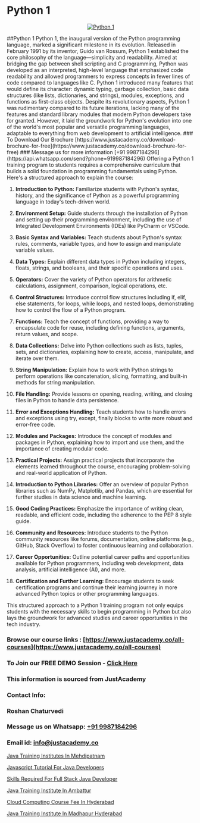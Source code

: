 # Python 1

<p align="center">
  <a href="https://justacademy.co/course-detail/python-training">
    <img src="https://justacademy.co/storage2/course_image/1709713400_course_image.webp" alt="Python 1">
  </a>
</p>
##Python 1
Python 1, the inaugural version of the Python programming language, marked a significant milestone in its evolution. Released in February 1991 by its inventor, Guido van Rossum, Python 1 established the core philosophy of the language—simplicity and readability. Aimed at bridging the gap between shell scripting and C programming, Python was developed as an interpreted, high-level language that emphasized code readability and allowed programmers to express concepts in fewer lines of code compared to languages like C. Python 1 introduced many features that would define its character: dynamic typing, garbage collection, basic data structures (like lists, dictionaries, and strings), modules, exceptions, and functions as first-class objects. Despite its revolutionary aspects, Python 1 was rudimentary compared to its future iterations, lacking many of the features and standard library modules that modern Python developers take for granted. However, it laid the groundwork for Python's evolution into one of the world's most popular and versatile programming languages, adaptable to everything from web development to artificial intelligence.
### To Download Our Brochure [https://www.justacademy.co/download-brochure-for-free](https://www.justacademy.co/download-brochure-for-free)
### Message us for more information [+91 9987184296](https://api.whatsapp.com/send?phone=919987184296)
Offering a Python 1 training program to students requires a comprehensive curriculum that builds a solid foundation in programming fundamentals using Python. Here's a structured approach to explain the course:

1) **Introduction to Python:** Familiarize students with Python's syntax, history, and the significance of Python as a powerful programming language in today's tech-driven world.

2) **Environment Setup:** Guide students through the installation of Python and setting up their programming environment, including the use of Integrated Development Environments (IDEs) like PyCharm or VSCode.

3) **Basic Syntax and Variables:** Teach students about Python's syntax rules, comments, variable types, and how to assign and manipulate variable values.

4) **Data Types:** Explain different data types in Python including integers, floats, strings, and booleans, and their specific operations and uses.

5) **Operators:** Cover the variety of Python operators for arithmetic calculations, assignment, comparison, logical operations, etc.

6) **Control Structures:** Introduce control flow structures including if, elif, else statements, for loops, while loops, and nested loops, demonstrating how to control the flow of a Python program.

7) **Functions:** Teach the concept of functions, providing a way to encapsulate code for reuse, including defining functions, arguments, return values, and scope.

8) **Data Collections:** Delve into Python collections such as lists, tuples, sets, and dictionaries, explaining how to create, access, manipulate, and iterate over them.

9) **String Manipulation:** Explain how to work with Python strings to perform operations like concatenation, slicing, formatting, and built-in methods for string manipulation.

10) **File Handling:** Provide lessons on opening, reading, writing, and closing files in Python to handle data persistence.

11) **Error and Exceptions Handling:** Teach students how to handle errors and exceptions using try, except, finally blocks to write more robust and error-free code.

12) **Modules and Packages:** Introduce the concept of modules and packages in Python, explaining how to import and use them, and the importance of creating modular code.

13) **Practical Projects:** Assign practical projects that incorporate the elements learned throughout the course, encouraging problem-solving and real-world application of Python.

14) **Introduction to Python Libraries:** Offer an overview of popular Python libraries such as NumPy, Matplotlib, and Pandas, which are essential for further studies in data science and machine learning.

15) **Good Coding Practices:** Emphasize the importance of writing clean, readable, and efficient code, including the adherence to the PEP 8 style guide.

16) **Community and Resources:** Introduce students to the Python community resources like forums, documentation, online platforms (e.g., GitHub, Stack Overflow) to foster continuous learning and collaboration.

17) **Career Opportunities:** Outline potential career paths and opportunities available for Python programmers, including web development, data analysis, artificial intelligence (AI), and more.

18) **Certification and Further Learning:** Encourage students to seek certification programs and continue their learning journey in more advanced Python topics or other programming languages.

This structured approach to a Python 1 training program not only equips students with the necessary skills to begin programming in Python but also lays the groundwork for advanced studies and career opportunities in the tech industry.

### Browse our course links : [https://www.justacademy.co/all-courses](https://www.justacademy.co/all-courses) 
### To Join our FREE DEMO Session - [Click Here](https://www.justacademy.co/register-for-course-demo)


### This information is sourced from JustAcademy
### Contact Info:
### Roshan Chaturvedi
### Message us on Whatsapp: [+91 9987184296](https://api.whatsapp.com/send?phone=919987184296)
### Email id: [info@justacademy.co](mailto:info@justacademy.co)
                
[Java Training Institutes In Mehdipatnam](https://www.linkedin.com/pulse/java-training-institutes-mehdipatnam-justacademy-bristol-cxkke?trackingId=M%2FuLU54QOX%2FZXou6cUOoDg%3D%3D&lipi=urn%3Ali%3Apage%3Ad_flagship3_company_admin%3B9IEH5La1R2e7WwLGeLcpkg%3D%3D)

[Javascript Tutorial For Java Developers](https://www.linkedin.com/pulse/javascript-tutorial-java-developers-justacademy-chennai-c3qwc?trackingId=KqnrH4MHGQl5wnAb2v9jag%3D%3D&lipi=urn%3Ali%3Apage%3Ad_flagship3_company_admin%3BjPw0ei4cQfe0InHd%2FK206Q%3D%3D)

[Skills Required For Full Stack Java Developer](https://medium.com/@negishivu99/skills-required-for-full-stack-java-developer-4226a9b94a13)

[Java Training Institute In Ambattur](https://medium.com/@ranepooja/java-training-institute-in-ambattur-220a2f290199)

[Cloud Computing Course Fee In Hyderabad](https://justacademyin.github.io/justacademy/cloud-computing-course-fee-in-hyderabad)

[Java Training Institute In Madhapur Hyderabad](https://justacademyin.github.io/justacademy/java-training-institute-in-madhapur-hyderabad)

